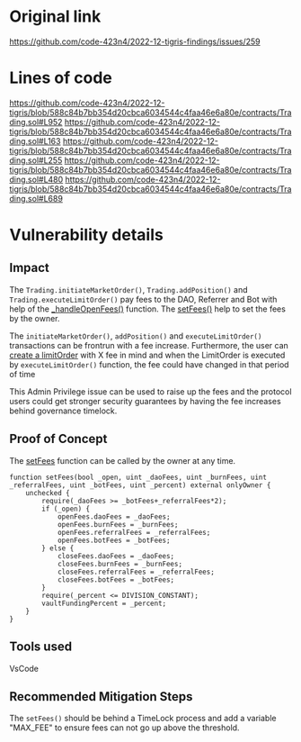 # Original link
https://github.com/code-423n4/2022-12-tigris-findings/issues/259
# Lines of code

https://github.com/code-423n4/2022-12-tigris/blob/588c84b7bb354d20cbca6034544c4faa46e6a80e/contracts/Trading.sol#L952
https://github.com/code-423n4/2022-12-tigris/blob/588c84b7bb354d20cbca6034544c4faa46e6a80e/contracts/Trading.sol#L163
https://github.com/code-423n4/2022-12-tigris/blob/588c84b7bb354d20cbca6034544c4faa46e6a80e/contracts/Trading.sol#L255
https://github.com/code-423n4/2022-12-tigris/blob/588c84b7bb354d20cbca6034544c4faa46e6a80e/contracts/Trading.sol#L480
https://github.com/code-423n4/2022-12-tigris/blob/588c84b7bb354d20cbca6034544c4faa46e6a80e/contracts/Trading.sol#L689


# Vulnerability details

## Impact

The ```Trading.initiateMarketOrder()```, ```Trading.addPosition()``` and ```Trading.executeLimitOrder()``` pay fees to the DAO, Referrer and Bot with help of the [_handleOpenFees()](https://github.com/code-423n4/2022-12-tigris/blob/588c84b7bb354d20cbca6034544c4faa46e6a80e/contracts/Trading.sol#L689) function. The [setFees()](https://github.com/code-423n4/2022-12-tigris/blob/588c84b7bb354d20cbca6034544c4faa46e6a80e/contracts/Trading.sol#L952) help to set the fees by the owner.

The ```initiateMarketOrder()```, ```addPosition()``` and ```executeLimitOrder()``` transactions can be frontrun with a fee increase. Furthermore, the user can [create a limitOrder](https://github.com/code-423n4/2022-12-tigris/blob/588c84b7bb354d20cbca6034544c4faa46e6a80e/contracts/Trading.sol#L314) with X fee in mind and when the LimitOrder is executed by ```executeLimitOrder()``` function, the fee could have changed in that period of time

This Admin Privilege issue can be used to raise up the fees and the protocol users could get stronger security guarantees by having the fee increases behind governance timelock.

## Proof of Concept

The [setFees](https://github.com/code-423n4/2022-12-tigris/blob/588c84b7bb354d20cbca6034544c4faa46e6a80e/contracts/Trading.sol#L952) function can be called by the owner at any time.
```solidity
function setFees(bool _open, uint _daoFees, uint _burnFees, uint _referralFees, uint _botFees, uint _percent) external onlyOwner {
    unchecked {
        require(_daoFees >= _botFees+_referralFees*2);
        if (_open) {
            openFees.daoFees = _daoFees;
            openFees.burnFees = _burnFees;
            openFees.referralFees = _referralFees;
            openFees.botFees = _botFees;
        } else {
            closeFees.daoFees = _daoFees;
            closeFees.burnFees = _burnFees;
            closeFees.referralFees = _referralFees;
            closeFees.botFees = _botFees;                
        }
        require(_percent <= DIVISION_CONSTANT);
        vaultFundingPercent = _percent;
    }
}
```

## Tools used
VsCode

## Recommended Mitigation Steps

The ```setFees()``` should be behind a TimeLock process and add a variable "MAX_FEE" to ensure fees can not go up above the threshold.